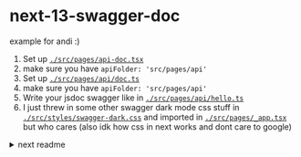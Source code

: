 # next-13-swagger-doc

example for andi :)

1. Set up [`./src/pages/api-doc.tsx`](./src/pages/api-doc.tsx)
  1. make sure you have `apiFolder: 'src/pages/api'`
2. Set up [`./src/pages/api/doc.ts`](./src/pages/api/doc.ts)
  1. make sure you have `apiFolder: 'src/pages/api'`
3. Write your jsdoc swagger like in [`./src/pages/api/hello.ts`](./src/pages/api/hello.ts)
4. I just threw in some other swagger dark mode css stuff in [`./src/styles/swagger-dark.css`](./src/styles/swagger-dark.css) and imported in [`./src/pages/_app.tsx`](./src/pages/_app.tsx) but who cares (also idk how css in next works and dont care to google)

<details>

<summary>next readme</summary>

This is a [Next.js](https://nextjs.org/) project bootstrapped with [`create-next-app`](https://github.com/vercel/next.js/tree/canary/packages/create-next-app).

## Getting Started

First, run the development server:

```bash
npm run dev
# or
yarn dev
# or
pnpm dev
```

Open [http://localhost:3000](http://localhost:3000) with your browser to see the result.

You can start editing the page by modifying `pages/index.tsx`. The page auto-updates as you edit the file.

[API routes](https://nextjs.org/docs/api-routes/introduction) can be accessed on [http://localhost:3000/api/hello](http://localhost:3000/api/hello). This endpoint can be edited in `pages/api/hello.ts`.

The `pages/api` directory is mapped to `/api/*`. Files in this directory are treated as [API routes](https://nextjs.org/docs/api-routes/introduction) instead of React pages.

This project uses [`next/font`](https://nextjs.org/docs/basic-features/font-optimization) to automatically optimize and load Inter, a custom Google Font.

## Learn More

To learn more about Next.js, take a look at the following resources:

- [Next.js Documentation](https://nextjs.org/docs) - learn about Next.js features and API.
- [Learn Next.js](https://nextjs.org/learn) - an interactive Next.js tutorial.

You can check out [the Next.js GitHub repository](https://github.com/vercel/next.js/) - your feedback and contributions are welcome!

## Deploy on Vercel

The easiest way to deploy your Next.js app is to use the [Vercel Platform](https://vercel.com/new?utm_medium=default-template&filter=next.js&utm_source=create-next-app&utm_campaign=create-next-app-readme) from the creators of Next.js.

Check out our [Next.js deployment documentation](https://nextjs.org/docs/deployment) for more details.


</details>